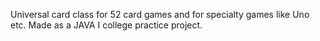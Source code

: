 Universal card class for 52 card games and for specialty games like Uno etc. 
Made as a JAVA I college practice project.

